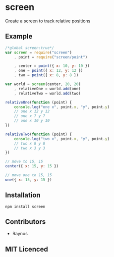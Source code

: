 # screen

Create a screen to track relative positions

## Example

```js
/*global screen:true*/
var screen = require("screen")
    , point = require("screen/point")

    , center = point({ x: 10, y: 10 })
    , one = point({ x: 12, y: 12 })
    , two = point({ x: 8, y: 8 })

var world = screen(center, 20, 20)
    , relativeOne = world.add(one)
    , relativeTwo = world.add(two)

relativeOne(function (point) {
    console.log("one x", point.x, "y", point.y)
    // one x 12 y 12
    // one x 7 y 7
    // one x 10 y 10
})

relativeTwo(function (point) {
    console.log("two x", point.x, "y", point.y)
    // two x 8 y 8
    // two x 3 y 3
})

// move to 15, 15
center({ x: 15, y: 15 })

// move one to 15, 15
one({ x: 15, y: 15 })
```

## Installation

`npm install screen`

## Contributors

 - Raynos

## MIT Licenced

